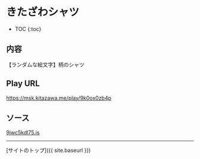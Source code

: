 # きたざわシャツ

* TOC
{:toc}

## 内容
【ランダムな絵文字】柄のシャツ

## Play URL

https://msk.kitazawa.me/play/9k0ox0zb4p

## ソース

[9jwc5kdl75.is](./../src/kitazawa/9k0ox0zb4p.is)

----

[サイトのトップ]({{ site.baseurl }})
